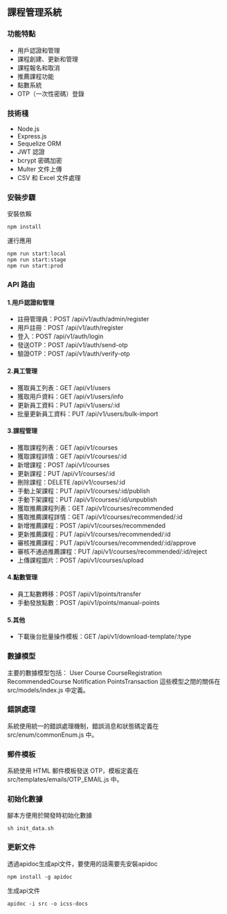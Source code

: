## 課程管理系統

### 功能特點
- 用戶認證和管理
- 課程創建、更新和管理
- 課程報名和取消
- 推薦課程功能
- 點數系統
- OTP（一次性密碼）登錄

### 技術棧
- Node.js
- Express.js
- Sequelize ORM
- JWT 認證
- bcrypt 密碼加密
- Multer 文件上傳
- CSV 和 Excel 文件處理

### 安裝步驟

安裝依賴
```
npm install
```

運行應用
```
npm run start:local
npm run start:stage
npm run start:prod
```

### API 路由
#### 1.用戶認證和管理
- 註冊管理員：POST /api/v1/auth/admin/register
- 用戶註冊：POST /api/v1/auth/register
- 登入：POST /api/v1/auth/login
- 發送OTP：POST /api/v1/auth/send-otp
- 驗證OTP：POST /api/v1/auth/verify-otp
  
#### 2.員工管理
- 獲取員工列表：GET /api/v1/users
- 獲取用戶資料：GET /api/v1/users/info
- 更新員工資料：PUT /api/v1/users/:id
- 批量更新員工資料：PUT /api/v1/users/bulk-import
  
#### 3.課程管理
- 獲取課程列表：GET /api/v1/courses
- 獲取課程詳情：GET /api/v1/courses/:id
- 新增課程：POST /api/v1/courses
- 更新課程：PUT /api/v1/courses/:id
- 刪除課程：DELETE /api/v1/courses/:id
- 手動上架課程：PUT /api/v1/courses/:id/publish
- 手動下架課程：PUT /api/v1/courses/:id/unpublish
- 獲取推薦課程列表：GET /api/v1/courses/recommended
- 獲取推薦課程詳情：GET /api/v1/courses/recommended/:id
- 新增推薦課程：POST /api/v1/courses/recommended
- 更新推薦課程：PUT /api/v1/courses/recommended/:id
- 審核推薦課程：PUT /api/v1/courses/recommended/:id/approve
- 審核不通過推薦課程：PUT /api/v1/courses/recommended/:id/reject
- 上傳課程圖片：POST /api/v1/courses/upload
  
#### 4.點數管理
- 員工點數轉移：POST /api/v1/points/transfer
- 手動發放點數：POST /api/v1/points/manual-points

#### 5.其他
- 下載後台批量操作模板：GET /api/v1/download-template/:type



### 數據模型
主要的數據模型包括：
User
Course
CourseRegistration
RecommendedCourse
Notification
PointsTransaction
這些模型之間的關係在 src/models/index.js 中定義。

### 錯誤處理
系統使用統一的錯誤處理機制，錯誤消息和狀態碼定義在 src/enum/commonEnum.js 中。

### 郵件模板
系統使用 HTML 郵件模板發送 OTP，模板定義在 src/templates/emails/OTP_EMAIL.js 中。

### 初始化數據
腳本方便用於開發時初始化數據
``` shell
sh init_data.sh
```
### 更新文件
透過apidoc生成api文件，要使用的話需要先安裝apidoc
``` shell
npm install -g apidoc
```
生成api文件
``` shell
apidoc -i src -o icss-docs
```